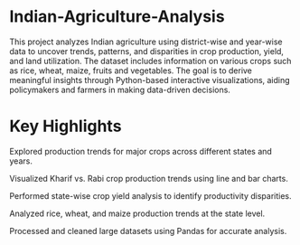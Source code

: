 # Indian-Agriculture-Analysis
This project analyzes Indian agriculture using district-wise and year-wise data to uncover trends, patterns, and disparities in crop production, yield, and land utilization. The dataset includes information on various crops such as rice, wheat, maize, fruits and vegetables. The goal is to derive meaningful insights through Python-based interactive visualizations, aiding policymakers and farmers in making data-driven decisions.

# Key Highlights
Explored production trends for major crops across different states and years.

Visualized Kharif vs. Rabi crop production trends using line and bar charts.

Performed state-wise crop yield analysis to identify productivity disparities.

Analyzed rice, wheat, and maize production trends at the state level.

Processed and cleaned large datasets using Pandas for accurate analysis.
